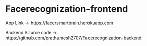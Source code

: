 # Facerecognization-frontend

App Link -> https://facersmartbrain.herokuapp.com

Backend Source code -> https://github.com/prathamesh2707/Facerecognization-backend
